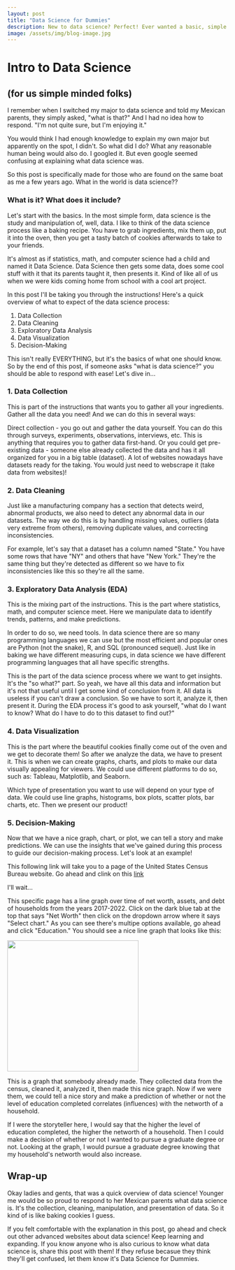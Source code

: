 ```yaml
---
layout: post
title: "Data Science for Dummies"
description: New to data science? Perfect! Ever wanted a basic, simple rundown of data science? You've come to the right place. So relax, no fancy mambo jambo words here. This will be super easy for you to understand. I promise.
image: /assets/img/blog-image.jpg
---
```


# Intro to Data Science
## (for us simple minded folks)

I remember when I switched my major to data science and told my Mexican parents, they simply asked, "what is that?" And I had no idea how to respond. "I'm not quite sure, but I'm enjoying it." 

You would think I had enough knowledge to explain my own major but apparently on the spot, I didn't. So what did I do? What any reasonable human being would also do. I googled it. But even google seemed confusing at explaining what data science was. 

So this post is specifically made for those who are found on the same boat as me a few years ago. What in the world is data science??

### What is it? What does it include?
Let's start with the basics. In the most simple form, data science is the study and manipulation of, well, data. I like to think of the data science process like a baking recipe. You have to grab ingredients, mix them up, put it into the oven, then you get a tasty batch of cookies afterwards to take to your friends. 

It's almost as if statistics, math, and computer science had a child and named it Data Science. Data Science then gets some data, does some cool stuff with it that its parents taught it, then presents it. Kind of like all of us when we were kids coming home from school with a cool art project. 

In this post I'll be taking you through the instructions! Here's a quick overview of what to expect of the data science process:
1. Data Collection
2. Data Cleaning
3. Exploratory Data Analysis
4. Data Visualization
5. Decision-Making

This isn't really EVERYTHING, but it's the basics of what one should know. So by the end of this post, if someone asks "what is data science?" you should be able to respond with ease! Let's dive in...


### 1. Data Collection 
This is part of the instructions that wants you to gather all your ingredients. Gather all the data you need! And we can do this in several ways:

Direct collection - you go out and gather the data yourself. You can do this through surveys, experiments, observations, interviews, etc. This is anything that requires you to gather data first-hand. Or you could get pre-existing data - someone else already collected the data and has it all organized for you in a big table (dataset). A lot of websites nowadays have datasets ready for the taking. You would just need to webscrape it (take data from websites)!

### 2. Data Cleaning
Just like a manufacturing company has a section that detects weird, abnormal products, we also need to detect any abnormal data in our datasets. The way we do this is by handling missing values, outliers (data very extreme from others), removing duplicate values, and correcting inconsistencies. 

For example, let's say that a dataset has a column named "State." You have some rows that have "NY" and others that have "New York." They're the same thing but they're detected as different so we have to fix inconsistencies like this so they're all the same.

### 3. Exploratory Data Analysis (EDA)
This is the mixing part of the instructions. This is the part where statistics, math, and computer science meet. Here we manipulate data to identify trends, patterns, and make predictions.

In order to do so, we need tools. In data science there are so many programming languages we can use but the most efficient and popular ones are Python (not the snake), R, and SQL (pronounced sequel). Just like in baking we have different measuring cups, in data science we have different programming languages that all have specific strengths.

This is the part of the data science process where we want to get insights. It's the "so what?" part. So yeah, we have all this data and information but it's not that useful until I get some kind of conclusion from it. All data is useless if you can't draw a conclusion. So we have to sort it, analyze it, then present it. During the EDA process it's good to ask yourself, "what do I want to know? What do I have to do to this dataset to find out?" 

### 4. Data Visualization
This is the part where the beautiful cookies finally come out of the oven and we get to decorate them! So after we analyze the data, we have to present it. This is when we can create graphs, charts, and plots to make our data visually appealing for viewers. We could use different platforms to do so, such as: Tableau, Matplotlib, and Seaborn.

Which type of presentation you want to use will depend on your type of data. We could use line graphs, histograms, box plots, scatter plots, bar charts, etc. Then we present our product!


### 5. Decision-Making
Now that we have a nice graph, chart, or plot, we can tell a story and make predictions. We can use the insights that we've gained during this process to guide our decision-making process. Let's look at an example!

This following link will take you to a page of the United States Census Bureau website. Go ahead and clink on this <a href="https://www.census.gov/library/visualizations/interactive/assets-and-debts.html" target="_blank">link</a>

I'll wait...

This specific page has a line graph over time of net worth, assets, and debt of households from the years 2017-2022. Click on the dark blue tab at the top that says "Net Worth" then click on the dropdown arrow where it says "Select chart." As you can see there's multipe options available, go ahead and click "Education." You should see a nice line graph that looks like this:

<img src="{{site.url}}/{{site.baseurl}}/assets/img/networth.png" alt="" style="width:300px;"/>


This is a graph that somebody already made. They collected data from the census, cleaned it, analyzed it, then made this nice graph. Now if we were them, we could tell a nice story and make a prediction of whether or not the level of education completed correlates (influences) with the networth of a household. 

If I were the storyteller here, I would say that the higher the level of education completed, the higher the networth of a household. Then I could make a decision of whether or not I wanted to pursue a graduate degree or not. Looking at the graph, I would pursue a graduate degree knowing that my household's networth would also increase.


 ## Wrap-up
 Okay ladies and gents, that was a quick overview of data science! Younger me would be so proud to respond to her Mexican parents what data science is. It's the collection, cleaning, manipulation, and presentation of data. So it kind of is like baking cookies I guess. 

 If you felt comfortable with the explanation in this post, go ahead and check out other advanced websites about data science! Keep learning and expanding. If you know anyone who is also curious to know what data science is, share this post with them! If they refuse becasue they think they'll get confused, let them know it's Data Science for Dummies.




